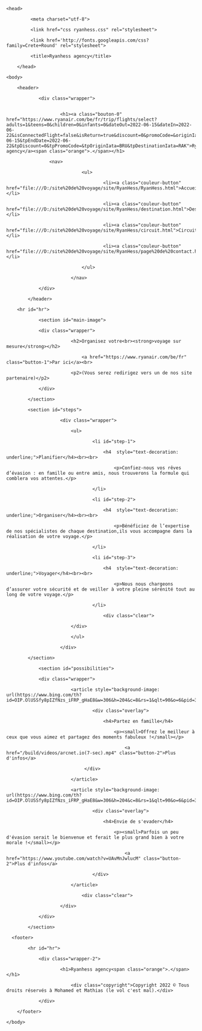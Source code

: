 <!DOCTYPE html>

<html>

	<head>

        	 <meta charset="utf-8">
<!--css-->
       		 <link href="css ryanhess.css" rel="stylesheet">

       		 <link href='http://fonts.googleapis.com/css?family=Crete+Round' rel="stylesheet">

       		 <title>Ryanhess agency</title>
	
    	</head>
	
	<body>
<!--haut de page-->	
		<header>

        		<div class="wrapper">


               	 		<h1><a class="bouton-0" href="https://www.ryanair.com/be/fr/trip/flights/select?adults=1&teens=0&children=0&infants=0&dateOut=2022-06-15&dateIn=2022-06-22&isConnectedFlight=false&isReturn=true&discount=0&promoCode=&originIata=BRU&destinationIata=RAK&tpAdults=1&tpTeens=0&tpChildren=0&tpInfants=0&tpStartDate=2022-06-15&tpEndDate=2022-06-22&tpDiscount=0&tpPromoCode=&tpOriginIata=BRU&tpDestinationIata=RAK">Ryanhess agency</a><span class="orange">.</span></h1>

					<nav>

                   		 		<ul>

                      	 	 	 		<li><a class="couleur-button" href="file:///D:/site%20de%20voyage/site/RyanHess/RyanHess.html">Accueil</a></li>

                       			 		<li><a class="couleur-button" href="file:///D:/site%20de%20voyage/site/RyanHess/destination.html">Destinations</a></li>

                       			 		<li><a class="couleur-button" href="file:///D:/site%20de%20voyage/site/RyanHess/circuit.html">Circuits</a></li>

                        		 		<li><a class="couleur-button" href="file:///D:/site%20de%20voyage/site/RyanHess/page%20de%20contact.html">Contact</a></li>

                   	 			</ul>

               		 		</nav>

          	  	</div>

      		</header>
<!-- images principal-->
		<hr id="hr">

        		<section id="main-image">
					
				<div class="wrapper">

                			<h2>Organisez votre<br><strong>voyage sur mesure</strong></h2>

                				<a href="https://www.ryanair.com/be/fr" class="button-1">Par ici</a><br>

							<p2>(Vous serez redirigez vers un de nos site partenaire)</p2>

				</div>
			
			</section>

			<section id="steps">

             			<div class="wrapper">

                			<ul>

                    				<li id="step-1">
<!--planifier, origniser et voyager-->
                        				<h4  style="text-decoration: underline;">Planifier</h4><br><br>

                        					<p>Confiez-nous vos rêves d’évasion : en famille ou entre amis, nous trouverons la formule qui comblera vos attentes.</p>

                     				</li>

                     				<li id="step-2">

                        				<h4  style="text-decoration: underline;">Organiser</h4><br><br>

                        					<p>Bénéficiez de l’expertise de nos spécialistes de chaque destination,ils vous accompagne dans la réalisation de votre voyage.</p>

                     				</li>

                     				<li id="step-3">

                        				<h4  style="text-decoration: underline;">Voyager</h4><br><br>

                        					<p>Nous nous chargeons d’assurer votre sécurité et de veiller à votre pleine sérénité tout au long de votre voyage.</p>

                     				</li>

                     					<div class="clear">
				
							</div>

                 			</ul>

            			</div>

			</section>

<!--Les 2 cases de videos -->

       			<section id="possibilities">

				<div class="wrapper">

                			<article style="background-image: url(https://www.bing.com/th?id=OIP.OlUSSfy8pIZfNzs_iFRP_gHaE8&w=306&h=204&c=8&rs=1&qlt=90&o=6&pid=3.1&rm=2);">

                    				<div class="overlay">

                        				<h4>Partez en famille</h4>

                        					<p><small>Offrez le meilleur à ceux que vous aimez et partagez des moments fabuleux !</small></p>

                        						<a href="/build/videos/arcnet.io(7-sec).mp4" class="button-2">Plus d'infos</a>

                   				 </div>

                			</article>

                			<article style="background-image: url(https://www.bing.com/th?id=OIP.OlUSSfy8pIZfNzs_iFRP_gHaE8&w=306&h=204&c=8&rs=1&qlt=90&o=6&pid=3.1&rm=2);">

                    				<div class="overlay">

                        				<h4>Envie de s'evader</h4>

                        					<p><small>Parfois un peu d'évasion serait le bienvenue et ferait le plus grand bien à votre morale !</small></p>

                        						<a href="https://www.youtube.com/watch?v=UAvMnJwlucM" class="button-2">Plus d'infos</a>

                    				</div>

                			</article>

                				<div class="clear">

						</div>

				</div>

			</section>
<!--bas de page-->
      <footer>

			<hr id="hr">
	
				<div class="wrapper-2">

						<h1>Ryanhess agency<span class="orange">.</span></h1>

							<div class="copyright">Copyright 2022 © Tous droits réservés à Mohamed et Mathias (le vol c'est mal).</div>

				</div>

		</footer>

	</body>	

</html>

